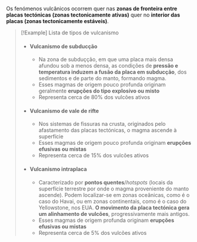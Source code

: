Os fenómenos vulcânicos ocorrem quer nas **zonas de fronteira entre placas tectónicas (zonas tectonicamente ativas)** quer no **interior das placas (zonas tectonicamente estáveis)**.

>[!Example] Lista de tipos de vulcanismo
>- #### Vulcanismo de subducção
>	- Na zona de subduçção, em que uma placa mais densa afundou sob a menos densa, as condições de **pressão e temperatura induzem a fusão da placa em subducção**, dos sedimentos e de parte do manto, formando magma.
>	- Esses magmas de origem pouco profunda originam geralmente **erupções do tipo explosivo ou misto**
>	- Representa cerca de 80% dos vulcões ativos
>- #### Vulcanismo de vale de rifte
>	- Nos sistemas de fissuras na crusta, originados pelo afastamento das placas tectónicas, o magma ascende à superfície
>	- Esses magmas de origem pouco profunda originam **erupções efusivas ou mistas**
>	- Representa cerca de 15% dos vulcões ativos
>- #### Vulcanismo intraplaca
>	- Caracterizado por **pontos quentes**/*hotspots* (locais da superfície terrestre por onde o magma proveniente do manto ascende). Podem localizar-se em zonas oceânicas, como é o caso do Havai, ou em zonas continentais, como é o caso do Yellowstone, nos EUA. **O movimento da placa tectónica gera um alinhamento de vulcões**, progressivamente mais antigos.
>	- Esses magmas de origem profunda originam **erupções efusivas ou mistas**
>	- Representa cerca de 5% dos vulcões ativos


